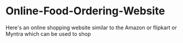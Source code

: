 # Online-Food-Ordering-Website
Here's an online shopping website similar to the Amazon or flipkart or Myntra which can be used to shop
